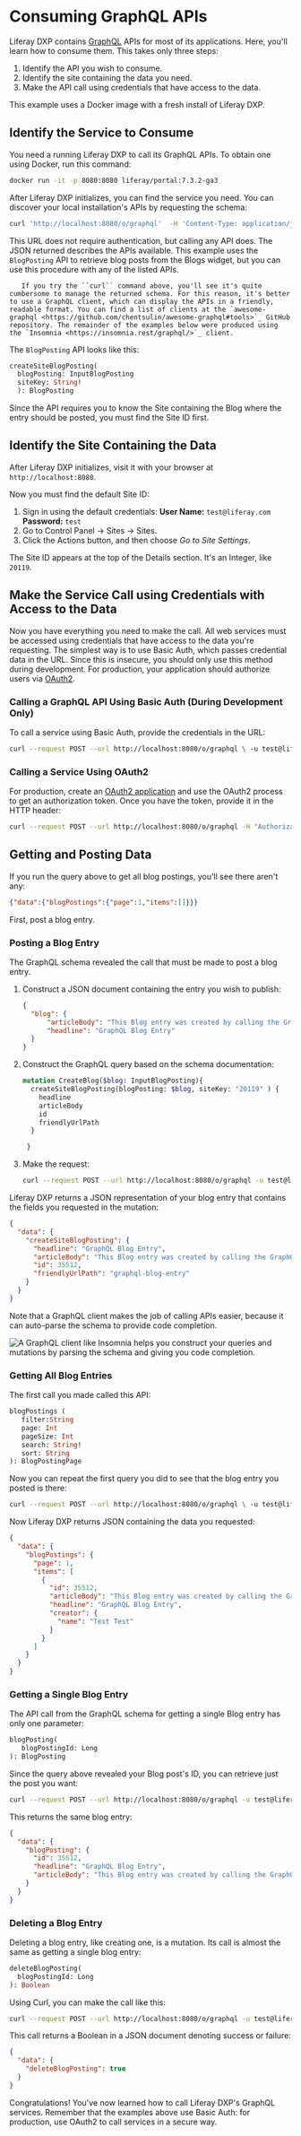 # Consuming GraphQL APIs

Liferay DXP contains [GraphQL](https://graphql.org) APIs for most of its applications. Here, you'll learn how to consume them. This takes only three steps:

1. Identify the API you wish to consume.
1. Identify the site containing the data you need.
1. Make the API call using credentials that have access to the data.

This example uses a Docker image with a fresh install of Liferay DXP.

## Identify the Service to Consume

You need a running Liferay DXP to call its GraphQL APIs. To obtain one using Docker, run this command:

```bash
docker run -it -p 8080:8080 liferay/portal:7.3.2-ga3
```

After Liferay DXP initializes, you can find the service you need. You can discover your local installation's APIs by requesting the schema:

```bash
curl 'http://localhost:8080/o/graphql'  -H 'Content-Type: application/json' --data '{"query":"query{ __schema{ queryType{ name fields{ name args{ name } description } } } }","variables":{}}'
```

This URL does not require authentication, but calling any API does. The JSON returned describes the APIs available. This example uses the `BlogPosting` API to retrieve blog posts from the Blogs widget, but you can use this procedure with any of the listed APIs.

```tip::
   If you try the ``curl`` command above, you'll see it's quite cumbersome to manage the returned schema. For this reason, it's better to use a GraphQL client, which can display the APIs in a friendly, readable format. You can find a list of clients at the `awesome-graphql <https://github.com/chentsulin/awesome-graphql#tools>`_ GitHub repository. The remainder of the examples below were produced using the `Insomnia <https://insomnia.rest/graphql/>`_ client.
```

The `BlogPosting` API looks like this:

```graphql
createSiteBlogPosting(
  blogPosting: InputBlogPosting
  siteKey: String!
  ): BlogPosting
```

Since the API requires you to know the Site containing the Blog where the entry should be posted, you must find the Site ID first.

## Identify the Site Containing the Data

After Liferay DXP initializes, visit it with your browser at `http://localhost:8080`.

Now you must find the default Site ID:

1. Sign in using the default credentials:
   **User Name:** `test@liferay.com`
   **Password:** `test`
1. Go to Control Panel &rarr; Sites &rarr; Sites.
1. Click the Actions button, and then choose *Go to Site Settings*.

The Site ID appears at the top of the Details section. It's an Integer, like `20119`.

## Make the Service Call using Credentials with Access to the Data

Now you have everything you need to make the call. All web services must be accessed using credentials that have access to the data you're requesting. The simplest way is to use Basic Auth, which passes credential data in the URL. Since this is insecure, you should only use this method during development. For production, your application should authorize users via [OAuth2](../../installation-and-upgrades/securing-liferay/configuring-sso/using-oauth2/introduction-to-using-oauth2.md).

### Calling a GraphQL API Using Basic Auth (During Development Only)

To call a service using Basic Auth, provide the credentials in the URL:

```bash
curl --request POST --url http://localhost:8080/o/graphql \ -u test@liferay.com:test  --header 'content-type: application/json' --data '{"query":"query {blogPostings(filter: \"\", page: 1, pageSize: 10, search: \"\", siteKey: \"20119\", sort: \"\"){ page  items{ id articleBody headline  creator{ name }}}}"}'
```

### Calling a Service Using OAuth2

For production, create an [OAuth2 application](../../installation-and-upgrades/securing-liferay/configuring-sso/using-oauth2/creating-oauth2-applications.md) and use the OAuth2 process to get an authorization token. Once you have the token, provide it in the HTTP header:

```bash
curl --request POST --url http://localhost:8080/o/graphql -H "Authorization: Bearer d5571ff781dc555415c478872f0755c773fa159" --header 'content-type: application/json' --data '{"query":"query {blogPostings(filter: \"\", page: 1, pageSize: 10, search: \"\", siteKey: \"20119\", sort: \"\"){ page  items{ id articleBody headline  creator{ name }}}}"}'
```

## Getting and Posting Data

If you run the query above to get all blog postings, you'll see there aren't any:

```json
{"data":{"blogPostings":{"page":1,"items":[]}}}
```

First, post a blog entry.

### Posting a Blog Entry

The GraphQL schema revealed the call that must be made to post a blog entry.

1. Construct a JSON document containing the entry you wish to publish:

   ```json
   {
     "blog": {
         "articleBody": "This Blog entry was created by calling the GraphQL service!",
         "headline": "GraphQL Blog Entry"
     }
   }
    ```

1. Construct the GraphQL query based on the schema documentation:

   ```graphql
   mutation CreateBlog($blog: InputBlogPosting){
     createSiteBlogPosting(blogPosting: $blog, siteKey: "20119" ) {
       headline
       articleBody
       id
       friendlyUrlPath
     }

    }
    ```

1. Make the request:

   ```bash
   curl --request POST --url http://localhost:8080/o/graphql -u test@liferay.com:test --header 'content-type: application/json' --data '{"query":"mutation CreateBlog($blog: InputBlogPosting){   createSiteBlogPosting(blogPosting: $blog, siteKey: \"20119\" ) {    headline    articleBody    id    friendlyUrlPath  }    } ","variables":{"blog":{"articleBody":"This Blog entry was created by using Curl to call the GraphQL service!","headline":"Curl GraphQL Blog Entry"}},"operationName":"CreateBlog"}'
   ```

Liferay DXP returns a JSON representation of your blog entry that contains the fields you requested in the mutation:

```json
{
  "data": {
    "createSiteBlogPosting": {
      "headline": "GraphQL Blog Entry",
      "articleBody": "This Blog entry was created by calling the GraphQL service!",
      "id": 35512,
      "friendlyUrlPath": "graphql-blog-entry"
    }
  }
}
```
Note that a GraphQL client makes the job of calling APIs easier, because it can auto-parse the schema to provide code completion.

![A GraphQL client like Insomnia helps you construct your queries and mutations by parsing the schema and giving you code completion.](./consuming-graphql-apis/images/01.png)

### Getting All Blog Entries

The first call you made called this API:

```graphql
blogPostings (
   filter:String
   page: Int
   pageSize: Int
   search: String!
   sort: String
): BlogPostingPage
```

Now you can repeat the first query you did to see that the blog entry you posted is there:

```bash
curl --request POST --url http://localhost:8080/o/graphql \ -u test@liferay.com:test  --header 'content-type: application/json' --data '{"query":"query {blogPostings(filter: \"\", page: 1, pageSize: 10, search: \"\", siteKey: \"20119\", sort: \"\"){ page  items{ id articleBody headline  creator{ name }}}}"}'
```

Now Liferay DXP returns JSON containing the data you requested:

```json
{
  "data": {
    "blogPostings": {
      "page": 1,
      "items": [
        {
          "id": 35512,
          "articleBody": "This Blog entry was created by calling the GraphQL service!",
          "headline": "GraphQL Blog Entry",
          "creator": {
            "name": "Test Test"
          }
        }
      ]
    }
  }
}
```

### Getting a Single Blog Entry

The API call from the GraphQL schema for getting a single Blog entry has only one parameter:

```graphql
blogPosting(
   blogPostingId: Long
): BlogPosting
```

Since the query above revealed your Blog post's ID, you can retrieve just the post you want:

```bash
curl --request POST --url http://localhost:8080/o/graphql -u test@liferay.com:test --header 'content-type: application/json' --data '{"query":"query {blogPosting(blogPostingId: 35512){ id  headline  articleBody}}"}'
```

This returns the same blog entry:

```json
{
  "data": {
    "blogPosting": {
      "id": 35512,
      "headline": "GraphQL Blog Entry",
      "articleBody": "This Blog entry was created by calling the GraphQL service!"
    }
  }
}
```

### Deleting a Blog Entry

Deleting a blog entry, like creating one, is a mutation. Its call is almost the same as getting a single blog entry:

```graphql
deleteBlogPosting(
  blogPostingId: Long
): Boolean
```

Using Curl, you can make the call like this:

```bash
curl --request POST --url http://localhost:8080/o/graphql -u test@liferay.com:test --header 'content-type: application/json' --data '{"query":"mutation {deleteBlogPosting(blogPostingId: 35512)}"}'
```

This call returns a Boolean in a JSON document denoting success or failure:

```json
{
  "data": {
    "deleteBlogPosting": true
  }
}
```

Congratulations! You've now learned how to call Liferay DXP's GraphQL services. Remember that the examples above use Basic Auth: for production, use OAuth2 to call services in a secure way.
